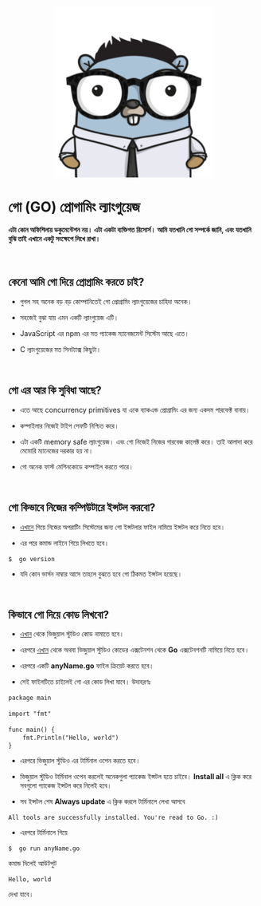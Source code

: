 <p align="center">
 <img src="golang.png" width="320" alt="Go Lang Logo" />
</p>

# গো (GO) প্রোগামিং ল্যাংগুয়েজ

#### এটা কোন অফিশিলায় ডকুমেন্টেশন নয়। এটা একটা ব্যক্তিগত রিসোর্স। আমি যতখানি গো সম্পর্কে জানি, এবং যতখানি বুঝি তাই এখানে একটু সংক্ষেপে লিখে রাখা।

<br/>

## কেনো আমি গো দিয়ে প্রোগ্রামিং করতে চাই?

- গুগল সহ অনেক বড় বড় কোম্পানিতেই গো প্রোগ্রামিং ল্যাংগুয়েজের চাহিদা অনেক।

- সহজেই বুঝা যায় এমন একটি ল্যাংগুয়েজ এটি।

- JavaScript এর npm এর মত প্যাকেজ ম্যানেজমেন্ট সিস্টেম আছে এতে।

- C ল্যাংগুয়েজের মত সিনট্যাক্স কিছুটা।

<br/>

## গো এর আর কি সুবিধা আছে?

- এতে আছে concurrency primitives যা একে ব্যাকএন্ড প্রোগ্রামিং এর জন্য একদম পারফেক্ট বানায়।

- কম্পাইলার নিজেই টাইপ সেফটি নিশ্চিত করে।

- এটা একটি memory safe ল্যাংগুয়েজ। এবং গো নিজেই নিজের গারবেজ কালেক্ট করে। তাই আলাদা করে মেমোরি ম্যানেজের দরকার হয় না।

- গো অনেক ফাস্ট মেশিনকোডে কম্পাইল করতে পারে।

<br/>

## গো কিভাবে নিজের কম্পিউটারে ইন্সটল করবো?

- [এখানে](https://go.dev/dl/) গিয়ে নিজের অপরাটিং সিস্টেমের জন্য গো ইন্সটলার ফাইল নামিয়ে ইন্সটল করে নিতে হবে।

- এর পরে কমান্ড লাইনে গিয়ে লিখতে হবে।

```
$  go version
```

- যদি কোন ভার্সন নাম্বার আসে তাহলে বুঝতে হবে গো ঠিকমত ইন্সটল হয়েছে।

<br/>

## কিভাবে গো দিয়ে কোড লিখবো?

- [এখান](https://code.visualstudio.com/) থেকে ভিজুয়াল স্টুডিও কোড নামাতে হবে।

- এরপরে [এখান](https://marketplace.visualstudio.com/items?itemName=golang.Go) থেকে অথবা ভিজুয়াল স্টুডিও কোডের এক্সটেনশন থেকে **Go** এক্সটেনশনটি নামিয়ে নিতে হবে।

- এরপরে একটি **anyName.go** ফাইল ক্রিয়েট করতে হবে।

- সেই ফাইলটিতে চাইলেই গো এর কোড লিখা যাবে। উদাহরণঃ

```
package main

import "fmt"

func main() {
	fmt.Println("Hello, world")
}
```

- এরপরে ভিজুয়াল স্টুডিও এর টার্মিনাল ওপেন করতে হবে।

- ভিজুয়াল স্টুডিও টার্মিনাল ওপেন করলেই অনেকগুলা প্যাকেজ ইন্সটল হতে চাইবে। **Install all** এ ক্লিক করে সবগুলো প্যাকেজ ইন্সটল করে নিলেই হবে।

- সব ইন্সটল শেষ **Always update** এ ক্লিক করলে টার্মিনালে লেখা আসবে

```
All tools are successfully installed. You're read to Go. :)
```

- এরপরে টার্মিনালে গিয়ে

```
$  go run anyName.go
```

কমান্ড দিলেই আউটপুট

```
Hello, world
```

দেখা যাবে।

<br/>

##

<br/>

##
